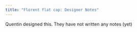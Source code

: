 ```yaml
---
title: "Florent flat cap: Designer Notes"
---
```


<Fixme>Quentin designed this. They have not written any notes (yet)</Fixme>

